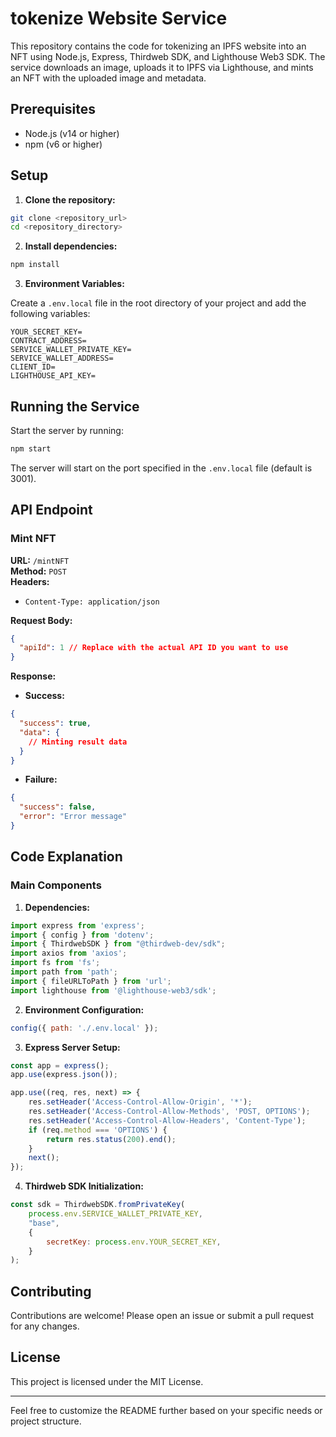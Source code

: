 # tokenize Website Service

This repository contains the code for tokenizing an IPFS website into an NFT using Node.js, Express, Thirdweb SDK, and Lighthouse Web3 SDK. The service downloads an image, uploads it to IPFS via Lighthouse, and mints an NFT with the uploaded image and metadata.

## Prerequisites

- Node.js (v14 or higher)
- npm (v6 or higher)

## Setup

1. **Clone the repository:**

```bash
git clone <repository_url>
cd <repository_directory>
```

2. **Install dependencies:**

```bash
npm install
```

3. **Environment Variables:**

Create a `.env.local` file in the root directory of your project and add the following variables:

```dotenv
YOUR_SECRET_KEY=
CONTRACT_ADDRESS=
SERVICE_WALLET_PRIVATE_KEY=
SERVICE_WALLET_ADDRESS=
CLIENT_ID= 
LIGHTHOUSE_API_KEY= 
```

## Running the Service

Start the server by running:

```bash
npm start
```

The server will start on the port specified in the `.env.local` file (default is 3001).

## API Endpoint

### Mint NFT

**URL:** `/mintNFT`  
**Method:** `POST`  
**Headers:** 
- `Content-Type: application/json`

**Request Body:**

```json
{
  "apiId": 1 // Replace with the actual API ID you want to use
}
```

**Response:**

- **Success:** 

```json
{
  "success": true,
  "data": {
    // Minting result data
  }
}
```

- **Failure:**

```json
{
  "success": false,
  "error": "Error message"
}
```

## Code Explanation

### Main Components

1. **Dependencies:**

```javascript
import express from 'express';
import { config } from 'dotenv';
import { ThirdwebSDK } from "@thirdweb-dev/sdk";
import axios from 'axios';
import fs from 'fs';
import path from 'path';
import { fileURLToPath } from 'url';
import lighthouse from '@lighthouse-web3/sdk';
```

2. **Environment Configuration:**

```javascript
config({ path: './.env.local' });
```

3. **Express Server Setup:**

```javascript
const app = express();
app.use(express.json());

app.use((req, res, next) => {
    res.setHeader('Access-Control-Allow-Origin', '*');
    res.setHeader('Access-Control-Allow-Methods', 'POST, OPTIONS');
    res.setHeader('Access-Control-Allow-Headers', 'Content-Type');
    if (req.method === 'OPTIONS') {
        return res.status(200).end();
    }
    next();
});
```

4. **Thirdweb SDK Initialization:**

```javascript
const sdk = ThirdwebSDK.fromPrivateKey(
    process.env.SERVICE_WALLET_PRIVATE_KEY,
    "base",
    {
        secretKey: process.env.YOUR_SECRET_KEY,
    }
);
```

## Contributing

Contributions are welcome! Please open an issue or submit a pull request for any changes.

## License

This project is licensed under the MIT License.

---

Feel free to customize the README further based on your specific needs or project structure.

